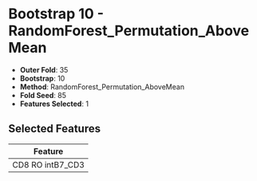 # Bootstrap 10 - RandomForest_Permutation_AboveMean

- **Outer Fold**: 35
- **Bootstrap**: 10
- **Method**: RandomForest_Permutation_AboveMean
- **Fold Seed**: 85
- **Features Selected**: 1

## Selected Features

| Feature |
|---------|
| CD8 RO intB7_CD3 |
